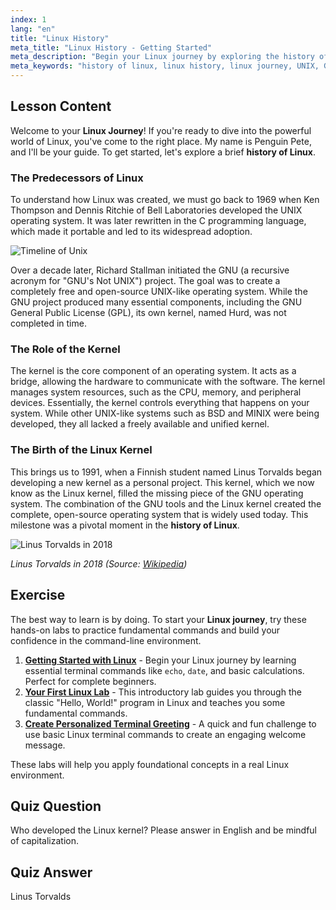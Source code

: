 ```yaml
---
index: 1
lang: "en"
title: "Linux History"
meta_title: "Linux History - Getting Started"
meta_description: "Begin your Linux journey by exploring the history of Linux. Learn about its origins from UNIX, the GNU project, and the creation of the Linux kernel by Linus Torvalds."
meta_keywords: "history of linux, linux history, linux journey, UNIX, GNU project, Linus Torvalds, Linux kernel, beginner Linux"
---
```


## Lesson Content

Welcome to your **Linux Journey**! If you're ready to dive into the powerful world of Linux, you've come to the right place. My name is Penguin Pete, and I'll be your guide. To get started, let's explore a brief **history of Linux**.

### The Predecessors of Linux

To understand how Linux was created, we must go back to 1969 when Ken Thompson and Dennis Ritchie of Bell Laboratories developed the UNIX operating system. It was later rewritten in the C programming language, which made it portable and led to its widespread adoption.

![Timeline of Unix](https://file.labex.io/images/ed9c245d-e8be-4287-bf34-67750b042542.jpg)

Over a decade later, Richard Stallman initiated the GNU (a recursive acronym for "GNU's Not UNIX") project. The goal was to create a completely free and open-source UNIX-like operating system. While the GNU project produced many essential components, including the GNU General Public License (GPL), its own kernel, named Hurd, was not completed in time.

### The Role of the Kernel

The kernel is the core component of an operating system. It acts as a bridge, allowing the hardware to communicate with the software. The kernel manages system resources, such as the CPU, memory, and peripheral devices. Essentially, the kernel controls everything that happens on your system. While other UNIX-like systems such as BSD and MINIX were being developed, they all lacked a freely available and unified kernel.

### The Birth of the Linux Kernel

This brings us to 1991, when a Finnish student named Linus Torvalds began developing a new kernel as a personal project. This kernel, which we now know as the Linux kernel, filled the missing piece of the GNU operating system. The combination of the GNU tools and the Linux kernel created the complete, open-source operating system that is widely used today. This milestone was a pivotal moment in the **history of Linux**.

![Linus Torvalds in 2018](https://file.labex.io/images/3e1311fd-b8ca-45e7-8d02-9aac6377bb36.jpg)

_Linus Torvalds in 2018 (Source: [Wikipedia](https://en.wikipedia.org/wiki/Linus_Torvalds))_

## Exercise

The best way to learn is by doing. To start your **Linux journey**, try these hands-on labs to practice fundamental commands and build your confidence in the command-line environment.

1. **[Getting Started with Linux](https://labex.io/labs/linux-getting-started-with-linux-446315)** - Begin your Linux journey by learning essential terminal commands like `echo`, `date`, and basic calculations. Perfect for complete beginners.
2. **[Your First Linux Lab](https://labex.io/labs/linux-your-first-linux-lab-270253)** - This introductory lab guides you through the classic "Hello, World!" program in Linux and teaches you some fundamental commands.
3. **[Create Personalized Terminal Greeting](https://labex.io/labs/linux-create-personalized-terminal-greeting-446322)** - A quick and fun challenge to use basic Linux terminal commands to create an engaging welcome message.

These labs will help you apply foundational concepts in a real Linux environment.

## Quiz Question

Who developed the Linux kernel? Please answer in English and be mindful of capitalization.

## Quiz Answer

Linus Torvalds
